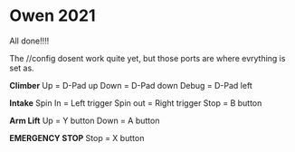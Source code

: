 # Owen 2021

All done!!!!

The //config dosent work quite yet, but those ports are where evrything is set as. 

**Climber**
Up = D-Pad up
Down = D-Pad down 
Debug = D-Pad left 

**Intake** 
Spin In = Left trigger 
Spin out = Right trigger 
Stop = B button 

**Arm Lift**
Up = Y button 
Down = A button 

**EMERGENCY STOP**
Stop = X button 

